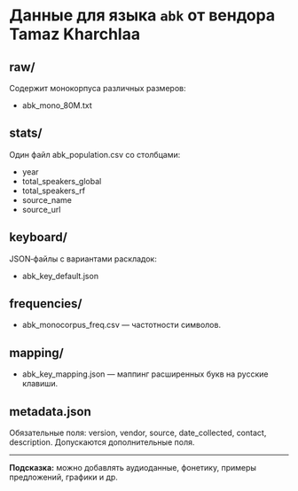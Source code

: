# Данные для языка `abk` от вендора Tamaz Kharchlaa

## raw/
Содержит монокорпуса различных размеров:
- abk_mono_80M.txt

## stats/
Один файл abk_population.csv со столбцами:
- year
- total_speakers_global
- total_speakers_rf
- source_name
- source_url

## keyboard/
JSON‑файлы с вариантами раскладок:
- abk_key_default.json

## frequencies/
- abk_monocorpus_freq.csv — частотности символов.

## mapping/
- abk_key_mapping.json — маппинг расширенных букв на русские клавиши.

## metadata.json
Обязательные поля: version, vendor, source, date_collected, contact, description.
Допускаются дополнительные поля.

---  
**Подсказка:** можно добавлять аудиоданные, фонетику, примеры предложений, графики и др.